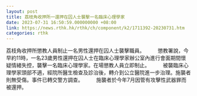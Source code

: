 ```yaml
---
layout: post
title: 荔枝角收押所一還押在囚人士襲擊一名臨床心理學家
date: 2023-07-31 16:50:59.000000000 +08:00
link: https://news.rthk.hk/rthk/ch/component/k2/1711392-20230731.htm
categories: rthk
---
```


荔枝角收押所懲教人員制止一名男性還押在囚人士襲擊職員。
　　 
懲教署說，今早約11時，一名23歲男性還押在囚人士在臨床心理學家辦公室內進行會面期間懷疑情緒失控，襲擊一名臨床心理學家。在場懲教人員立即制止。
　　 
被襲臨床心理學家頭部不適，經院所醫生檢查及診治後，轉介到公立醫院進一步治理。施襲者則無受傷。事件已轉交警方調查。
　　 
施襲者於今年7月因管有攻擊性武器罪而被還押。
